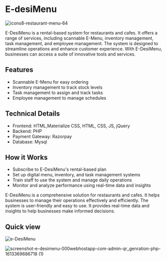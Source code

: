 
# E-desiMenu
![icons8-restaurant-menu-64](https://github.com/user-attachments/assets/cf378cb1-27e7-407a-bea0-ad6a42ea2c0e)

E-DesiMenu is a rental-based system for restaurants and cafes.
It offers a range of services, including scannable E-Menu, inventory management, task management, and employee management.
The system is designed to streamline operations and enhance customer experience.
With E-DesiMenu, businesses can access a suite of innovative tools and services.



## Features
- Scannable E-Menu for easy ordering
- Inventory management to track stock levels
- Task management to assign and track tasks
- Employee management to manage schedules

## Technical Details
- Frontend: HTML,Materialize CSS, HTML, CSS, JS, jQuery
- Backend: PHP
- Payment Gateway: Razorpay
- Database: Mysql

## How it Works
- Subscribe to E-DesiMenu's rental-based plan
- Set up digital menu, inventory, and task management systems
- Train staff to use the system and manage daily operations
- Monitor and analyze performance using real-time data and insights

E-DesiMenu is a comprehensive solution for restaurants and cafes.
It helps businesses to manage their operations effectively and efficiently.
The system is user-friendly and easy to use.
It provides real-time data and insights to help businesses make informed decisions.

## Quick view
![e-DesiMenu](https://github.com/user-attachments/assets/092d877e-1564-46f1-933d-e1aecb644280)

![screenshot-e-desimenu-000webhostapp-com-admin-qr_genration-php-1613369686718 (1)](https://github.com/user-attachments/assets/28b2c783-a2f5-467c-bc1b-ad5e8c09c204)




